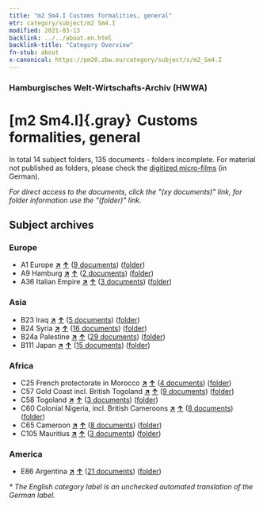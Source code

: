 ```yaml
---
title: "m2 Sm4.I Customs formalities, general"
etr: category/subject/m2 Sm4.I
modified: 2021-03-13
backlink: ../../about.en.html
backlink-title: "Category Overview"
fn-stub: about
x-canonical: https://pm20.zbw.eu/category/subject/s/m2_Sm4.I
---
```


### Hamburgisches Welt-Wirtschafts-Archiv (HWWA)
# [m2 Sm4.I]{.gray}&#8201; Customs formalities, general&#160; 





In total 14 subject folders, 135 documents - folders incomplete.
For material not published as folders, please check the [digitized micro-films](/film/h1_sh.de.html) (in German).

_For direct access to the documents, click the "(xy documents)" link, for folder information use the "(folder)" link._

## Subject archives



### Europe

- A1 Europe [**&nearr;**](../../../geo/i/140892/about.en.html "Europe (all folders)") [**&uarr;**](../../../geo/about.en.html#A1 "Country category system") (<a href="https://pm20.zbw.eu/dfgview/sh/140892,144858" title="about: Europe : Customs formalities, general" target="_blank">9 documents</a>) ([folder](../../../../folder/sh/1408xx/140892/1448xx/144858/about.en.html))
- A9 Hamburg [**&nearr;**](../../../geo/i/140905/about.en.html "Hamburg (all folders)") [**&uarr;**](../../../geo/about.en.html#A9 "Country category system") (<a href="https://pm20.zbw.eu/dfgview/sh/140905,144858" title="about: Hamburg : Customs formalities, general" target="_blank">2 documents</a>) ([folder](../../../../folder/sh/1409xx/140905/1448xx/144858/about.en.html))
- A36 Italian Empire [**&nearr;**](../../../geo/i/141012/about.en.html "Italian Empire (all folders)") [**&uarr;**](../../../geo/about.en.html#A36 "Country category system") (<a href="https://pm20.zbw.eu/dfgview/sh/141012,144858" title="about: Italian Empire : Customs formalities, general" target="_blank">3 documents</a>) ([folder](../../../../folder/sh/1410xx/141012/1448xx/144858/about.en.html))

### Asia

- B23 Iraq [**&nearr;**](../../../geo/i/141113/about.en.html "Iraq (all folders)") [**&uarr;**](../../../geo/about.en.html#B23 "Country category system") (<a href="https://pm20.zbw.eu/dfgview/sh/141113,144858" title="about: Iraq : Customs formalities, general" target="_blank">5 documents</a>) ([folder](../../../../folder/sh/1411xx/141113/1448xx/144858/about.en.html))
- B24 Syria [**&nearr;**](../../../geo/i/141114/about.en.html "Syria (all folders)") [**&uarr;**](../../../geo/about.en.html#B24 "Country category system") (<a href="https://pm20.zbw.eu/dfgview/sh/141114,144858" title="about: Syria : Customs formalities, general" target="_blank">16 documents</a>) ([folder](../../../../folder/sh/1411xx/141114/1448xx/144858/about.en.html))
- B24a Palestine [**&nearr;**](../../../geo/i/141115/about.en.html "Palestine (all folders)") [**&uarr;**](../../../geo/about.en.html#B24a "Country category system") (<a href="https://pm20.zbw.eu/dfgview/sh/141115,144858" title="about: Palestine : Customs formalities, general" target="_blank">29 documents</a>) ([folder](../../../../folder/sh/1411xx/141115/1448xx/144858/about.en.html))
- B111 Japan [**&nearr;**](../../../geo/i/141272/about.en.html "Japan (all folders)") [**&uarr;**](../../../geo/about.en.html#B111 "Country category system") (<a href="https://pm20.zbw.eu/dfgview/sh/141272,144858" title="about: Japan : Customs formalities, general" target="_blank">15 documents</a>) ([folder](../../../../folder/sh/1412xx/141272/1448xx/144858/about.en.html))

### Africa

- C25 French protectorate in Morocco [**&nearr;**](../../../geo/i/141358/about.en.html "French protectorate in Morocco (all folders)") [**&uarr;**](../../../geo/about.en.html#C25 "Country category system") (<a href="https://pm20.zbw.eu/dfgview/sh/141358,144858" title="about: French protectorate in Morocco : Customs formalities, general" target="_blank">4 documents</a>) ([folder](../../../../folder/sh/1413xx/141358/1448xx/144858/about.en.html))
- C57 Gold Coast incl. British Togoland [**&nearr;**](../../../geo/i/141406/about.en.html "Gold Coast incl. British Togoland (all folders)") [**&uarr;**](../../../geo/about.en.html#C57 "Country category system") (<a href="https://pm20.zbw.eu/dfgview/sh/141406,144858" title="about: Gold Coast incl. British Togoland : Customs formalities, general" target="_blank">9 documents</a>) ([folder](../../../../folder/sh/1414xx/141406/1448xx/144858/about.en.html))
- C58 Togoland [**&nearr;**](../../../geo/i/141408/about.en.html "Togoland (all folders)") [**&uarr;**](../../../geo/about.en.html#C58 "Country category system") (<a href="https://pm20.zbw.eu/dfgview/sh/141408,144858" title="about: Togoland : Customs formalities, general" target="_blank">3 documents</a>) ([folder](../../../../folder/sh/1414xx/141408/1448xx/144858/about.en.html))
- C60 Colonial Nigeria, incl. British Cameroons [**&nearr;**](../../../geo/i/141409/about.en.html "Colonial Nigeria, incl. British Cameroons (all folders)") [**&uarr;**](../../../geo/about.en.html#C60 "Country category system") (<a href="https://pm20.zbw.eu/dfgview/sh/141409,144858" title="about: Colonial Nigeria, incl. British Cameroons : Customs formalities, general" target="_blank">8 documents</a>) ([folder](../../../../folder/sh/1414xx/141409/1448xx/144858/about.en.html))
- C65 Cameroon [**&nearr;**](../../../geo/i/141410/about.en.html "Cameroon (all folders)") [**&uarr;**](../../../geo/about.en.html#C65 "Country category system") (<a href="https://pm20.zbw.eu/dfgview/sh/141410,144858" title="about: Cameroon : Customs formalities, general" target="_blank">8 documents</a>) ([folder](../../../../folder/sh/1414xx/141410/1448xx/144858/about.en.html))
- C105 Mauritius [**&nearr;**](../../../geo/i/141469/about.en.html "Mauritius (all folders)") [**&uarr;**](../../../geo/about.en.html#C105 "Country category system") (<a href="https://pm20.zbw.eu/dfgview/sh/141469,144858" title="about: Mauritius : Customs formalities, general" target="_blank">3 documents</a>) ([folder](../../../../folder/sh/1414xx/141469/1448xx/144858/about.en.html))

### America

- E86 Argentina [**&nearr;**](../../../geo/i/141692/about.en.html "Argentina (all folders)") [**&uarr;**](../../../geo/about.en.html#E86 "Country category system") (<a href="https://pm20.zbw.eu/dfgview/sh/141692,144858" title="about: Argentina : Customs formalities, general" target="_blank">21 documents</a>) ([folder](../../../../folder/sh/1416xx/141692/1448xx/144858/about.en.html))


_* The English category label is an unchecked automated translation of the German label._

